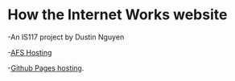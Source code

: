 # How the Internet Works website
-An IS117 project by Dustin Nguyen

-[AFS Hosting](https://web.njit.edu/~dn236/IS117/How-the-Internet-Works/docs/index.html)

-[Github Pages hosting](https://dpn418.github.io/How-the-Internet-Works/).
